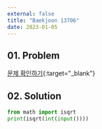 ```yaml
---
external: false
title: "Baekjoon 13706"
date: 2023-01-05
---
```


## 01. Problem

[문제 확인하기](https://www.acmicpc.net/problem/13706){:target="_blank"}

## 02. Solution

```Python
from math import isqrt
print(isqrt(int(input())))
```
